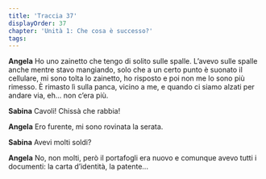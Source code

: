 ```yaml
---
title: 'Traccia 37'
displayOrder: 37
chapter: 'Unità 1: Che cosa è successo?'
tags:
---
```


**Angela** Ho uno zainetto che tengo di solito sulle spalle. L’avevo sulle spalle anche mentre stavo mangiando, solo che a un certo punto è suonato il cellulare, mi sono tolta lo zainetto, ho risposto e poi non me lo sono più rimesso. È rimasto lì sulla panca, vicino a me, e quando ci siamo alzati per andare via, eh... non c’era più.

**Sabina** Cavoli! Chissà che rabbia!

**Angela** Ero furente, mi sono rovinata la serata.

**Sabina** Avevi molti soldi?

**Angela** No, non molti, però il portafogli era nuovo e comunque avevo tutti i documenti: la carta d’identità, la patente...
